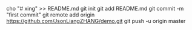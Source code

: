 cho "# xing" >> README.md
git init
git add README.md
git commit -m "first commit"
git remote add origin https://github.com/JsonLiangZHANG/demo.git
git push -u origin master
